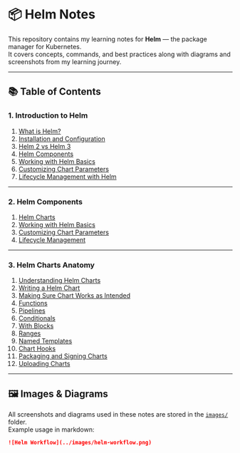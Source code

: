 # 📦 Helm Notes

This repository contains my learning notes for **Helm** — the package manager for Kubernetes.  
It covers concepts, commands, and best practices along with diagrams and screenshots from my learning journey.

---

## 📚 Table of Contents

### 1. Introduction to Helm
1. [What is Helm?](01-introduction/01-what-is-helm.md)
2. [Installation and Configuration](01-introduction/02-installation-and-configuration.md)
3. [Helm 2 vs Helm 3](01-introduction/03-helm2-vs-helm3.md)
4. [Helm Components](01-introduction/04-helm-components.md)
5. [Working with Helm Basics](01-introduction/05-working-with-helm-basics.md)
6. [Customizing Chart Parameters](01-introduction/06-customizing-chart-parameters.md)
7. [Lifecycle Management with Helm](01-introduction/07-lifecycle-management-with-helm.md)

---

### 2. Helm Components
1. [Helm Charts](02-helm-components/01-helm-charts.md)
2. [Working with Helm Basics](02-helm-components/02-working-with-basics.md)
3. [Customizing Chart Parameters](02-helm-components/03-customizing-chart-parameters.md)
4. [Lifecycle Management](02-helm-components/04-lifecycle-management.md)

---

### 3. Helm Charts Anatomy
1. [Understanding Helm Charts](03-helm-charts-anatomy/01-understanding-helm-charts.md)
2. [Writing a Helm Chart](03-helm-charts-anatomy/02-writing-a-helm-chart.md)
3. [Making Sure Chart Works as Intended](03-helm-charts-anatomy/03-making-sure-chart-works.md)
4. [Functions](03-helm-charts-anatomy/04-functions.md)
5. [Pipelines](03-helm-charts-anatomy/05-pipelines.md)
6. [Conditionals](03-helm-charts-anatomy/06-conditionals.md)
7. [With Blocks](03-helm-charts-anatomy/07-with-blocks.md)
8. [Ranges](03-helm-charts-anatomy/08-ranges.md)
9. [Named Templates](03-helm-charts-anatomy/09-named-templates.md)
10. [Chart Hooks](03-helm-charts-anatomy/10-chart-hooks.md)
11. [Packaging and Signing Charts](03-helm-charts-anatomy/11-packaging-signing-charts.md)
12. [Uploading Charts](03-helm-charts-anatomy/12-uploading-charts.md)

---

## 🖼 Images & Diagrams
All screenshots and diagrams used in these notes are stored in the [`images/`](images/) folder.  
Example usage in markdown:

```markdown
![Helm Workflow](../images/helm-workflow.png)
